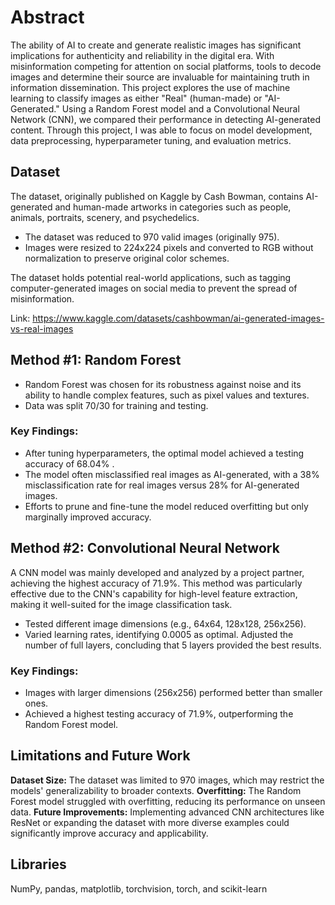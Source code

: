# Abstract
The ability of AI to create and generate realistic images has significant implications for authenticity and reliability in the digital era. With misinformation competing for attention on social platforms, tools to decode images and determine their source are invaluable for maintaining truth in information dissemination. This project explores the use of machine learning to classify images as either "Real" (human-made) or "AI-Generated." Using a Random Forest model and a Convolutional Neural Network (CNN), we compared their performance in detecting AI-generated content. Through this project, I was able to focus on model development, data preprocessing, hyperparameter tuning, and evaluation metrics.

## Dataset

The dataset, originally published on Kaggle by Cash Bowman, contains AI-generated and human-made artworks in categories such as people, animals, portraits, scenery, and psychedelics.
* The dataset was reduced to 970 valid images (originally 975).
* Images were resized to 224x224 pixels and converted to RGB without normalization to preserve original color schemes.

The dataset holds potential real-world applications, such as tagging computer-generated images on social media to prevent the spread of misinformation.

Link: https://www.kaggle.com/datasets/cashbowman/ai-generated-images-vs-real-images


## Method #1: Random Forest
* Random Forest was chosen for its robustness against noise and its ability to handle complex features, such as pixel values and textures.
* Data was split 70/30 for training and testing.
### Key Findings:
* After tuning hyperparameters, the optimal model achieved a testing accuracy of 68.04% .
* The model often misclassified real images as AI-generated, with a 38% misclassification rate for real images versus 28% for AI-generated images.
* Efforts to prune and fine-tune the model reduced overfitting but only marginally improved accuracy.


## Method #2: Convolutional Neural Network
A CNN model was mainly developed and analyzed by a project partner, achieving the highest accuracy of 71.9%. This method was particularly effective due to the CNN's capability for high-level feature extraction, making it well-suited for the image classification task.

* Tested different image dimensions (e.g., 64x64, 128x128, 256x256).
* Varied learning rates, identifying 0.0005 as optimal.
Adjusted the number of full layers, concluding that 5 layers provided the best results.
### Key Findings:
* Images with larger dimensions (256x256) performed better than smaller ones.
* Achieved a highest testing accuracy of 71.9%, outperforming the Random Forest model.

## Limitations and Future Work
**Dataset Size:** The dataset was limited to 970 images, which may restrict the models' generalizability to broader contexts.
**Overfitting:** The Random Forest model struggled with overfitting, reducing its performance on unseen data.
**Future Improvements:** Implementing advanced CNN architectures like ResNet or expanding the dataset with more diverse examples could significantly improve accuracy and applicability.

## Libraries 
 NumPy, pandas, matplotlib, torchvision, torch, and scikit-learn
